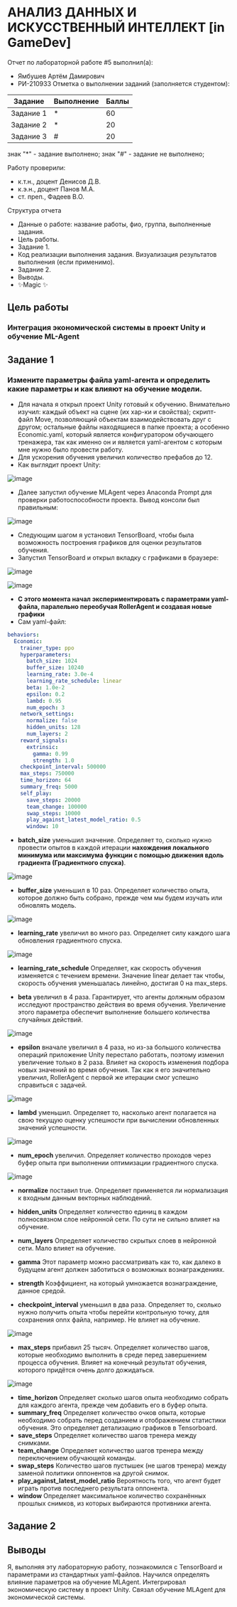 # АНАЛИЗ ДАННЫХ И ИСКУССТВЕННЫЙ ИНТЕЛЛЕКТ [in GameDev]
Отчет по лабораторной работе #5 выполнил(а):
- Ямбушев Артём Дамирович
- РИ-210933
Отметка о выполнении заданий (заполняется студентом):

| Задание | Выполнение | Баллы |
| ------ | ------ | ------ |
| Задание 1 | * | 60 |
| Задание 2 | * | 20 |
| Задание 3 | # | 20 |

знак "*" - задание выполнено; знак "#" - задание не выполнено;

Работу проверили:
- к.т.н., доцент Денисов Д.В.
- к.э.н., доцент Панов М.А.
- ст. преп., Фадеев В.О.

Структура отчета

- Данные о работе: название работы, фио, группа, выполненные задания.
- Цель работы.
- Задание 1.
- Код реализации выполнения задания. Визуализация результатов выполнения (если применимо).
- Задание 2.
- Выводы.
- ✨Magic ✨

## Цель работы
### Интеграция экономической системы в проект Unity и обучение ML-Agent

## Задание 1
### Измените параметры файла yaml-агента и определить какие параметры и как влияют на обучение модели.

- Для начала я открыл проект Unity готовый к обучению. Внимательно изучил: каждый объект на сцене (их хар-ки и свойства); скрипт-файл Move, позволяющий объектам взаимодействовать друг с другом; остальные файлы находящиеся в папке проекта; а особенно Economic.yaml, который является конфигуратором обучающего тренажера, так как именно он и является yaml-агентом с которым мне нужно было провести работу.
- Для ускорения обучения увеличил количество префабов до 12.
- Как выглядит проект Unity:

![image](https://user-images.githubusercontent.com/101344196/205086529-d3ff2f02-0ac3-4fae-9f06-7de3cbf8d1dc.png)

- Далее запустил обучение MLAgent через Anaconda Prompt для проверки работоспособности проекта. Вывод консоли был правильным:

![image](https://user-images.githubusercontent.com/101344196/205090409-146f5e45-cdda-409a-bedb-bc20a0d76a5b.png)

- Следующим шагом я установил TensorBoard, чтобы была возможность построения графиков для оценки результатов обучения.
- Запустил TensorBoard и открыл вкладку с графиками в браузере: 

![image](https://user-images.githubusercontent.com/101344196/205093958-49914269-15c3-420c-bcba-dc98408f3d26.png)

![image](https://user-images.githubusercontent.com/101344196/205107278-7a237c1b-a4ff-4aa2-9bc2-5decf7da84a3.png)

- **С этого момента начал экспериментировать с параметрами yaml-файла, паралельно переобучая RollerAgent и создавая новые графики**
- Сам yaml-файл:

```yaml
behaviors:
  Economic:
    trainer_type: ppo
    hyperparameters:
      batch_size: 1024
      buffer_size: 10240
      learning_rate: 3.0e-4
      learning_rate_schedule: linear
      beta: 1.0e-2
      epsilon: 0.2
      lambd: 0.95
      num_epoch: 3      
    network_settings:
      normalize: false
      hidden_units: 128
      num_layers: 2
    reward_signals:
      extrinsic:
        gamma: 0.99
        strength: 1.0
    checkpoint_interval: 500000
    max_steps: 750000
    time_horizon: 64
    summary_freq: 5000
    self_play:
      save_steps: 20000
      team_change: 100000
      swap_steps: 10000
      play_against_latest_model_ratio: 0.5
      window: 10
```

- **batch_size** уменьшил значение. Определяет то, сколько нужно провести опытов в каждой итерации **нахождения локального минимума или максимума функции с помощью движения вдоль градиента (Градиентного спуска)**.

![image](https://user-images.githubusercontent.com/101344196/205138575-f65a8f1c-446c-43a0-8d43-5aae2f641036.png)

- **buffer_size** уменьшил в 10 раз. Определяет количество опыта, которое должно быть собрано, прежде чем мы будем изучать или обновлять модель.

![image](https://user-images.githubusercontent.com/101344196/205109430-5668965a-4a11-4d90-b527-97ba38bbf73f.png)

- **learning_rate** увеличил во много раз. Определяет силу каждого шага обновления градиентного спуска.

![image](https://user-images.githubusercontent.com/101344196/205111554-4a5fbbff-bc83-4ff3-8b64-38f3b31b6fb9.png)

- **learning_rate_schedule** Определяет, как скорость обучения изменяется с течением времени. Значение linear делает так чтобы, скорость обучения уменьшалась линейно, достигая 0 на max_steps.

- **beta** увеличил в 4 раза. Гарантирует, что агенты должным образом исследуют пространство действия во время обучения. Увеличение этого параметра обеспечит выполнение большего количества случайных действий. 

![image](https://user-images.githubusercontent.com/101344196/205113340-d1557cfc-fd8f-45f0-8f3c-922cc6f8fd0e.png)

- **epsilon** вначале увеличил в 4 раза, но из-за большого количества операций приложение Unity перестало работать, поэтому изменил увеличение только в 2 раза. Влияет на скорость изменения подбора новых значений во время обучения. Так как я его значительно увеличил, RollerAgent с первой же итерации смог успешно справиться с задачей.

![image](https://user-images.githubusercontent.com/101344196/205114895-78d383ee-7953-49de-a030-96a95b65b166.png)

- **lambd** уменьшил. Определяет то, насколько агент полагается на свою текущую оценку успешности при вычислении обновленных значений успешности.

![image](https://user-images.githubusercontent.com/101344196/205115726-4de79499-28e7-472b-9f10-8897998d5ae7.png)

- **num_epoch** увеличил. Определяет количество проходов через буфер опыта при выполнении оптимизации градиентного спуска.

![image](https://user-images.githubusercontent.com/101344196/205117011-e6aca9ce-e2dc-47ab-b2f2-b4c199e1bf7f.png)

- **normalize** поставил true. Определяет применяется ли нормализация к входным данным векторных наблюдений.

- **hidden_units** Определяет количество единиц в каждом полносвязном слое нейронной сети. По сути не сильно влияет на обучение.
- **num_layers** Определяет количество скрытых слоев в нейронной сети. Мало влияет на обучение.
- **gamma** Этот параметр можно рассматривать как то, как далеко в будущем агент должен заботиться о возможных вознаграждениях.
- **strength** Коэффициент, на который умножается вознаграждение, данное средой.

- **checkpoint_interval** уменьшил в два раза. Определяет то, сколько нужно получить опыта чтобы перейти контрольную точку, для сохранения onnx файла, например. Не влияет на обучение.

![image](https://user-images.githubusercontent.com/101344196/205118487-4136f6f6-fd10-47af-9798-2a8439aa29d7.png)

- **max_steps** прибавил 25 тысяч. Определяет количество шагов, которые необходимо выполнить в среде перед завершением процесса обучения. Влияет на конечный результат обучения, которого придётся очень долго дожидаться.

![image](https://user-images.githubusercontent.com/101344196/205119985-65f301ef-ad0f-408e-9b6d-56cccf43545e.png)

- **time_horizon** Определяет сколько шагов опыта необходимо собрать для каждого агента, прежде чем добавить его в буфер опыта.
- **summary_freq** Определяет количество очков опыта, которые необходимо собрать перед созданием и отображением статистики обучения. Это определяет детализацию графиков в Tensorboard.
- **save_steps** Определяет количество шагов тренера между снимками.
- **team_change** Определяет количество шагов тренера между переключением обучающей команды.
- **swap_steps** Количество шагов пустышек (не шагов тренера) между заменой политики оппонентов на другой снимок.
- **play_against_latest_model_ratio** Вероятность того, что агент будет играть против последнего результата оппонента.
- **window** Определяет максимальное количество сохранённых прошлых снимков, из которых выбираются противники агента.

## Задание 2

## Выводы
Я, выполняя эту лабораторную работу, познакомился с TensorBoard и параметрами из стандартных yaml-файлов. Научился определять влияние параметров на обучение MLAgent. Интегрировал экономическую систему в проект Unity. Связал обучение MLAgent для экономической системы. 
